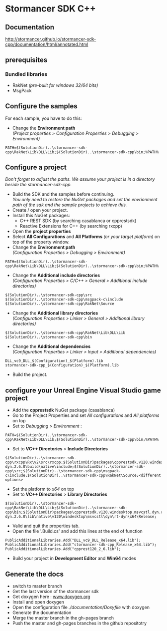 # Stormancer SDK C++

## Documentation

http://stormancer.github.io/stormancer-sdk-cpp/documentation/html/annotated.html

## prerequisites

### Bundled libraries
- RakNet *(pre-built for windows 32/64 bits)*  
- MsgPack  

## Configure the samples
For each sample, you have to do this:  
- Change the **Environment path**  
*(Project properties > Configuration Properties > Debugging > Environment)*  
```
PATH=$(SolutionDir)..\stormancer-sdk-cpp\RakNet\Lib\DLL\Lib;$(SolutionDir)..\stormancer-sdk-cpp\bin;%PATH%
```

## Configure a project  
*Don't forget to adjust the paths. We assume your project is in a directory beside the stormancer-sdk-cpp.*  
- Build the SDK and the samples before continuing.  
*You only need to restore the NuGet packages and set the envrionment path of the sdk and the sample projects to achieve this.*  
- Create / open your project.  
- Install this NuGet packages:  
    - C++ REST SDK (by searching casablanca or cpprestsdk)  
    - Reactive Extensions for C++ (by searching rxcpp)  
- Open the **project properties**  
- Select **All Configurations** and **All Platforms** *(or your target platform)* on top of the property window.  
- Change the **Environment path**  
*(Configuration Properties > Debugging > Environment)*  
```
PATH=$(SolutionDir)..\stormancer-sdk-cpp\RakNet\Lib\DLL\Lib;$(SolutionDir)..\stormancer-sdk-cpp\bin;%PATH%
```
- Change the **Additional include directories**  
*(Configuration Properties > C/C++ > General > Additional include directories)*  
```
$(SolutionDir)..\stormancer-sdk-cpp\src
$(SolutionDir)..\stormancer-sdk-cpp\msgpack-c\include
$(SolutionDir)..\stormancer-sdk-cpp\RakNet\Source
```
- Change the **Additional library directories**  
*(Configuration Properties > Linker > General > Additional library directories)*  
```
$(SolutionDir)..\stormancer-sdk-cpp\RakNet\Lib\DLL\Lib
$(SolutionDir)..\stormancer-sdk-cpp\bin
```
- Change the **Additional dependencies**  
*(Configuration Properties > Linker > Input > Additional dependencies)*  
```
DLL_vc9_DLL_$(Configuration)_$(Platform).lib
stormancer-sdk-cpp_$(Configuration)_$(Platform).lib
```
- Build the project.  


## configure your **Unreal Engine** Visual Studio game project

- Add the **cpprestsdk** NuGet package (casablanca)  
- Go to the Project Properties and set *All configurations* and *All platforms* on top  
- Set to *Debugging* > *Environment* :  
```
PATH=$(SolutionDir)..\stormancer-sdk-cpp\RakNet\Lib\DLL\Lib;$(SolutionDir)..\stormancer-sdk-cpp\bin;%PATH%
```
- Set to **VC++ Directories** > **Include Directories**  
```
$(SolutionDir)..\stormancer-sdk-cpp\rxcpp\Rx\v2\src\rxcpp;$(SolutionDir)packages\cpprestsdk.v120.windesktop.msvcstl.dyn.rt-dyn.2.6.0\build\native\include;$(SolutionDir)..\stormancer-sdk-cpp\src;$(SolutionDir)..\stormancer-sdk-cpp\msgpack-c\include;$(SolutionDir)..\stormancer-sdk-cpp\RakNet\Source;<different options>
```
- Set the platform to *x64* on top  
- Set to **VC++ Directories** > **Library Directories**  
```
$(SolutionDir)..\stormancer-sdk-cpp\RakNet\Lib\DLL\Lib;$(SolutionDir)..\stormancer-sdk-cpp\bin;$(SolutionDir)packages\cpprestsdk.v120.windesktop.msvcstl.dyn.rt-dyn.2.6.0\lib\native\v120\windesktop\msvcstl\dyn\rt-dyn\x64\Release;
```
- Valid and quit the properties tab.  
- Open the file '<YourProject>.Build.cs' and add this lines at the end of <YourProject> function  
```
PublicAdditionalLibraries.Add("DLL_vc9_DLL_Release_x64.lib");
PublicAdditionalLibraries.Add("stormancer-sdk-cpp_Release_x64.lib");
PublicAdditionalLibraries.Add("cpprest120_2_6.lib");
```
- Build your project in **Development Editor** and **Win64** modes

## Generate the docs

- switch to master branch  
- Get the last version of the stormancer sdk  
- Get doxygen here : www.doxygen.org  
- Install and open doxygen  
- Open the configuration file *./documentation/Doxyfile* with doxygen  
- Generate the documentation  
- Merge the master branch in the gh-pages branch  
- Push the master and gh-pages branches in the github repositotry  
